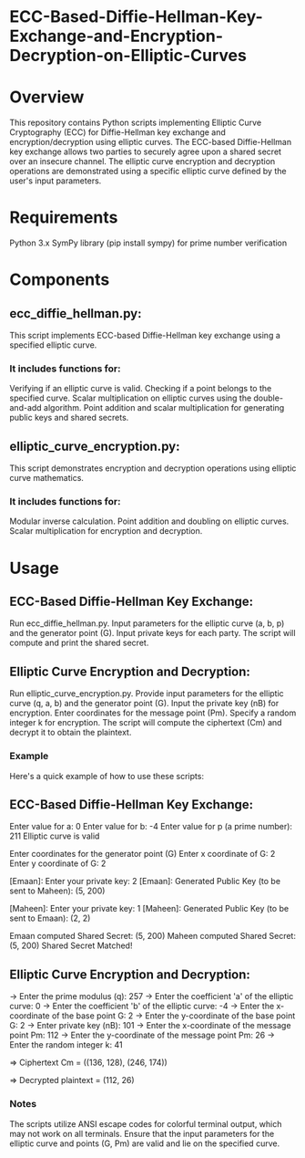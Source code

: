 # ECC-Based-Diffie-Hellman-Key-Exchange-and-Encryption-Decryption-on-Elliptic-Curves
# Overview
This repository contains Python scripts implementing Elliptic Curve Cryptography (ECC) for Diffie-Hellman key exchange and encryption/decryption using elliptic curves. The ECC-based Diffie-Hellman key exchange allows two parties to securely agree upon a shared secret over an insecure channel. The elliptic curve encryption and decryption operations are demonstrated using a specific elliptic curve defined by the user's input parameters.

# Requirements
Python 3.x
SymPy library (pip install sympy) for prime number verification
# Components
## ecc_diffie_hellman.py:
This script implements ECC-based Diffie-Hellman key exchange using a specified elliptic curve.
### It includes functions for:
Verifying if an elliptic curve is valid.
Checking if a point belongs to the specified curve.
Scalar multiplication on elliptic curves using the double-and-add algorithm.
Point addition and scalar multiplication for generating public keys and shared secrets.
## elliptic_curve_encryption.py:
This script demonstrates encryption and decryption operations using elliptic curve mathematics.
### It includes functions for:
Modular inverse calculation.
Point addition and doubling on elliptic curves.
Scalar multiplication for encryption and decryption.
# Usage
## ECC-Based Diffie-Hellman Key Exchange:
Run ecc_diffie_hellman.py.
Input parameters for the elliptic curve (a, b, p) and the generator point (G).
Input private keys for each party.
The script will compute and print the shared secret.
## Elliptic Curve Encryption and Decryption:
Run elliptic_curve_encryption.py.
Provide input parameters for the elliptic curve (q, a, b) and the generator point (G).
Input the private key (nB) for encryption.
Enter coordinates for the message point (Pm).
Specify a random integer k for encryption.
The script will compute the ciphertext (Cm) and decrypt it to obtain the plaintext.
### Example
Here's a quick example of how to use these scripts:

## ECC-Based Diffie-Hellman Key Exchange:

Enter value for a: 0
Enter value for b: -4
Enter value for p (a prime number): 211
Elliptic curve is valid

Enter coordinates for the generator point (G)
Enter x coordinate of G: 2
Enter y coordinate of G: 2

[Emaan]: Enter your private key: 2
[Emaan]: Generated Public Key (to be sent to Maheen): (5, 200)

[Maheen]: Enter your private key: 1
[Maheen]: Generated Public Key (to be sent to Emaan): (2, 2)

Emaan computed Shared Secret: (5, 200)
Maheen computed Shared Secret: (5, 200)
Shared Secret Matched!
## Elliptic Curve Encryption and Decryption:

-> Enter the prime modulus (q): 257
-> Enter the coefficient 'a' of the elliptic curve: 0
-> Enter the coefficient 'b' of the elliptic curve: -4
-> Enter the x-coordinate of the base point G: 2
-> Enter the y-coordinate of the base point G: 2
-> Enter private key (nB): 101
-> Enter the x-coordinate of the message point Pm: 112
-> Enter the y-coordinate of the message point Pm: 26
-> Enter the random integer k: 41

=> Ciphertext Cm = ((136, 128), (246, 174))

=> Decrypted plaintext = (112, 26)
### Notes
The scripts utilize ANSI escape codes for colorful terminal output, which may not work on all terminals.
Ensure that the input parameters for the elliptic curve and points (G, Pm) are valid and lie on the specified curve.
